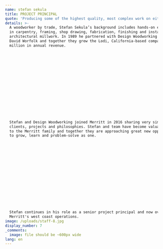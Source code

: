 ```yaml
---
name: stefan sekula
title: PROJECT PRINCIPAL
quote: 'Producing some of the highest quality, most complex work on either coast has earned us a reputation for excellence.'
details: >-
  A woodworker by trade, Stefan Sekula’s background includes hands-on experience
  in carpentry, framing, shop drawing, fabrication, finishing and installation of
  architectural millwork. In 1989 he partnered with Design Woodworking founder
  David Worfolk and together they grew the Lodi, California-based company to $9
  million in annual revenue.

















  Stefan and Design Woodworking joined Merritt in 2016 sharing very similar
  clients, projects and philosophies. Stefan and team have become valuable assets
  to the Merritt family and together they are approaching great new opportunities
  to grow, learn and problem-solve as one.

















  Stefan continues in his role as a senior project principal and now oversees
  Merritt's west coast operations.
image: /uploads/staff-8.jpg
display_number: 7
_comments:
  image: file should be ~600px wide
lang: en
---
```


